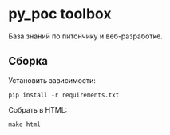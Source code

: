 # py_poc toolbox

База знаний по питончику и веб-разработке.

## Сборка

Установить зависимости:
```
pip install -r requirements.txt
```

Собрать в HTML:
```
make html
```